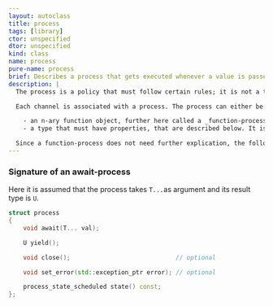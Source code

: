 ```yaml
---
layout: autoclass
title: process
tags: [library]
ctor: unspecified
dtor: unspecified
kind: class
name: process
pure-name: process
brief: Describes a process that gets executed whenever a value is passed into the channel
description: |
  The process is a policy that must follow certain rules; it is not a type that the library provides.

  Each channel is associated with a process. The process can either be:

    - an n-ary function object, further here called a _function-process_. 
    - a type that must have properties, that are described below. It is further here called an _await-process_.

  Since a function-process does not need further explication, the following concentrates on await-processes.
---
```


### Signature of an await-process ###

Here it is assumed that the process takes `T...`as argument and its result type is `U`.

~~~ c++
struct process 
{
    void await(T... val);

    U yield();

    void close();                             // optional

    void set_error(std::exception_ptr error); // optional

    process_state_scheduled state() const;
};
~~~
